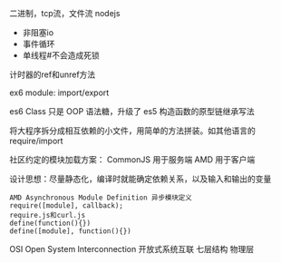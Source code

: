二进制，tcp流，文件流
nodejs
- 非阻塞io
- 事件循环
- 单线程#不会造成死锁

计时器的ref和unref方法


ex6 module: import/export

es6 Class 只是 OOP 语法糖，升级了 es5 构造函数的原型链继承写法

将大程序拆分成相互依赖的小文件，用简单的方法拼装。如其他语言的 require/import

社区约定的模块加载方案：
    CommonJS 用于服务端
    AMD 用于客户端

设计思想：尽量静态化，编译时就能确定依赖关系，以及输入和输出的变量

    AMD Asynchronous Module Definition 异步模块定义
    require([module], callback);
    require.js和curl.js
    define(function(){})
    define([module], function(){})

OSI Open System Interconnection 开放式系统互联
    七层结构
        物理层


